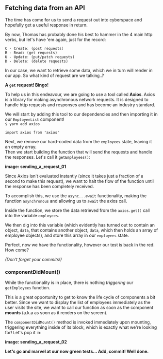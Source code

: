 ## Fetching data from an API
The time has come for us to send a request out into cyberspace and hopefully get a useful response in return.  

By now, Thomas has probably done his best to hammer in the 4 main http verbs, but let's have 'em again, just for the record:
```
C - Create: (post requests)
R - Read: (get requests)
U - Update: (put/patch requests)
D - Delete: (delete requests)
```
In our case, we want to retrieve some data, which we in turn will render in our app. So what kind of request are we talking..?

**A ```get``` request! Bingo!**

To help us in this endeavour, we are going to use a tool called **Axios**. Axios is a library for making asynchronous network requests. It is designed to handle http requests and responses and has become an industry standard. 

We will start by adding this tool to our dependencies and then importing it in our ```EmployeeList``` component!   
```$ yarn add axios```  

```import axios from 'axios'```

Next, we remove our hard-coded data from the ```employees``` state, leaving it an empty array.   
Then we start building the function that will send the requests and handle the responses. Let's call it ```getEmployees()```:

**image: sending_a_request_01**

Since Axios isn't evaluated instantly (since it takes just a fraction of a second to make this request), we want to halt the flow of the function until the response has been completely received.  

To accomplish this, we use the ```async...await``` functionality, making the function ```asynchronous``` and allowing us to ```await``` the axios call.

Inside the function, we store the data retrieved from the ```axios.get()``` call into the variable ```employees```.  

We then dig into this variable (which evidently has turned out to contain an object, ```data```, that contains another object, ```data```, which then holds an array of employee objects), and store this array in our ```employees``` state.

Perfect, now we have the functionality, however our test is back in the red. How come?  

*(Don't forget your commits!)*

### componentDidMount()
While the functionality is in place, there is nothing *triggering* our ```getEmployees``` function. 

This is a great opportunity to get to know the life cycle of components a bit better. Since we want to display the list of employees immediately as the user visits the site, we want to call our function as soon as the component **mounts** (a.k.a as soon as it renders on the screen).

The ```componentDidMount()``` method is invoked immediately upon mounting, triggering everything inside of its block, which is exactly what we're looking for! Let's pop it in:

**image: sending_a_request_02**

**Let's go and marvel at our now green tests... Add, commit! Well done.**